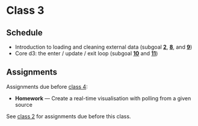 # Class 3

## Schedule

*   Introduction to loading and cleaning external data
    (subgoal [**2**][sg-2], [**8**][sg-8], and [**9**][sg-9])
*   Core d3: the enter / update / exit loop
    (subgoal [**10**][sg-10] and [**11**][sg-11])

## Assignments

Assignments due before [class 4][c4]:

*   **Homework** — Create a real-time visualisation with polling from a given
    source

See [class 2][c2] for assignments due before this class.

[c2]: class-2.md#assignments

[c4]: class-4.md

[sg-2]: https://github.com/cmda-fe3/course-17-18#subgoal-2

[sg-8]: https://github.com/cmda-fe3/course-17-18#subgoal-8

[sg-9]: https://github.com/cmda-fe3/course-17-18#subgoal-9

[sg-10]: https://github.com/cmda-fe3/course-17-18#subgoal-10

[sg-11]: https://github.com/cmda-fe3/course-17-18#subgoal-11
